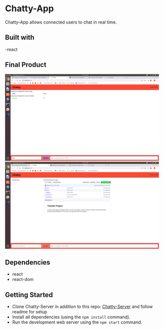 # Chatty-App

Chatty-App allows connected users to chat in real time.
## Built with
-react

## Final Product
!["Screenshot of users messaging"](https://github.com/michaelsnow3/Chatty-App/blob/master/docs/messaging.png?raw=true)
!["Screenshot of users messaging an image"](https://github.com/michaelsnow3/Chatty-App/blob/master/docs/sendingImage.png?raw=true)

## Dependencies
- react
- react-dom

## Getting Started
- Clone Chatty-Server in addition to this repo: [Chatty-Server](https://github.com/michaelsnow3/chatty-server) and follow readme for setup
- Install all dependencies (using the `npm install` command).
- Run the development web server using the `npm start` command.
